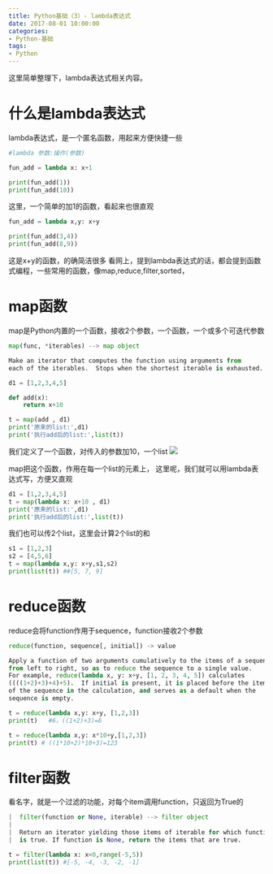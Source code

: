 ```yaml
---
title: Python基础（3）- lambda表达式
date: 2017-08-01 10:00:00
categories:
- Python-基础
tags:
- Python
---
```



这里简单整理下，lambda表达式相关内容。

# 什么是lambda表达式
lambda表达式，是一个匿名函数，用起来方便快捷一些
``` python
#lambda 参数:操作(参数)

fun_add = lambda x: x+1

print(fun_add(1))
print(fun_add(10))
```

这里，一个简单的加1的函数，看起来也很直观
``` python
fun_add = lambda x,y: x+y

print(fun_add(3,4))
print(fun_add(8,9))
```

这是x+y的函数，的确简洁很多
看网上，提到lambda表达式的话，都会提到函数式编程，一些常用的函数，像map,reduce,filter,sorted，

# map函数
map是Python内置的一个函数，接收2个参数，一个函数，一个或多个可迭代参数
``` python
map(func, *iterables) --> map object

Make an iterator that computes the function using arguments from
each of the iterables.  Stops when the shortest iterable is exhausted.
```

``` python
d1 = [1,2,3,4,5]

def add(x):
    return x+10

t = map(add , d1)
print('原来的list:',d1)
print('执行add后的list:',list(t))
```

我们定义了一个函数，对传入的参数加10，一个list
![](http://upload-images.jianshu.io/upload_images/76024-8893ba955b9085cc.png?imageMogr2/auto-orient/strip%7CimageView2/2/w/1240)

map把这个函数，作用在每一个list的元素上，
这里呢，我们就可以用lambda表达式写，方便又直观
``` python
d1 = [1,2,3,4,5]
t = map(lambda x: x+10 , d1)
print('原来的list:',d1)
print('执行add后的list:',list(t))
```

我们也可以传2个list，这里会计算2个list的和
``` python
s1 = [1,2,3]
s2 = [4,5,6]
t = map(lambda x,y: x+y,s1,s2)
print(list(t)) ##[5, 7, 9]
```

# reduce函数
reduce会将function作用于sequence，function接收2个参数
``` python
reduce(function, sequence[, initial]) -> value

Apply a function of two arguments cumulatively to the items of a sequence,
from left to right, so as to reduce the sequence to a single value.
For example, reduce(lambda x, y: x+y, [1, 2, 3, 4, 5]) calculates
((((1+2)+3)+4)+5).  If initial is present, it is placed before the items
of the sequence in the calculation, and serves as a default when the
sequence is empty.
```

``` python
t = reduce(lambda x,y: x+y, [1,2,3])
print(t)   #6，((1+2)+3)=6

t = reduce(lambda x,y: x*10+y,[1,2,3])
print(t) # ((1*10+2)*10+3)=123
```

# filter函数
看名字，就是一个过滤的功能，对每个item调用function，只返回为True的
``` python
|  filter(function or None, iterable) --> filter object
|  
|  Return an iterator yielding those items of iterable for which function(item)
|  is true. If function is None, return the items that are true.
```

``` python
t = filter(lambda x: x<0,range(-5,5))
print(list(t)) #[-5, -4, -3, -2, -1]
```